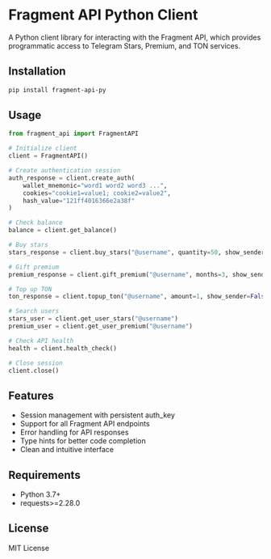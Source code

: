 # Fragment API Python Client

A Python client library for interacting with the Fragment API, which provides programmatic access to Telegram Stars, Premium, and TON services.

## Installation

```bash
pip install fragment-api-py
```

## Usage

```python
from fragment_api import FragmentAPI

# Initialize client
client = FragmentAPI()

# Create authentication session
auth_response = client.create_auth(
    wallet_mnemonic="word1 word2 word3 ...",
    cookies="cookie1=value1; cookie2=value2",
    hash_value="121ff4016366e2a38f"
)

# Check balance
balance = client.get_balance()

# Buy stars
stars_response = client.buy_stars("@username", quantity=50, show_sender=False)

# Gift premium
premium_response = client.gift_premium("@username", months=3, show_sender=False)

# Top up TON
ton_response = client.topup_ton("@username", amount=1, show_sender=False)

# Search users
stars_user = client.get_user_stars("@username")
premium_user = client.get_user_premium("@username")

# Check API health
health = client.health_check()

# Close session
client.close()
```

## Features

- Session management with persistent auth_key
- Support for all Fragment API endpoints
- Error handling for API responses
- Type hints for better code completion
- Clean and intuitive interface

## Requirements

- Python 3.7+
- requests>=2.28.0

## License

MIT License